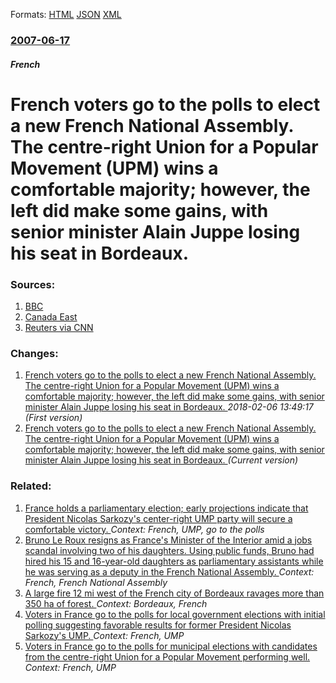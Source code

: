 
Formats: [HTML](/news/2007/06/17/french-voters-go-to-the-polls-to-elect-a-new-french-national-assembly-the-centre-right-union-for-a-popular-movement-upm-wins-a-comfortab.html)  [JSON](/news/2007/06/17/french-voters-go-to-the-polls-to-elect-a-new-french-national-assembly-the-centre-right-union-for-a-popular-movement-upm-wins-a-comfortab.json)  [XML](/news/2007/06/17/french-voters-go-to-the-polls-to-elect-a-new-french-national-assembly-the-centre-right-union-for-a-popular-movement-upm-wins-a-comfortab.xml)  

### [2007-06-17](/news/2007/06/17/index.md)

##### French
#  French voters go to the polls to elect a new French National Assembly. The centre-right Union for a Popular Movement (UPM) wins a comfortable majority; however, the left did make some gains, with senior minister Alain Juppe losing his seat in Bordeaux. 




### Sources:

1. [BBC](http://news.bbc.co.uk/2/hi/europe/6760599.stm)
2. [Canada East](http://canadaeast.com/ce2/docroot/article.php?articleID=13796)
3. [Reuters via CNN](http://edition.cnn.com/2007/WORLD/europe/06/17/france.votes.conservatives.reut/index.html)

### Changes:

1. [ French voters go to the polls to elect a new French National Assembly. The centre-right Union for a Popular Movement (UPM) wins a comfortable majority; however, the left did make some gains, with senior minister Alain Juppe losing his seat in Bordeaux. ](/news/2007/06/17/french-voters-go-to-the-polls-to-elect-a-new-french-national-assembly-the-centre-right-union-for-a-popular-movement-upm-wins-a-comforta.md) _2018-02-06 13:49:17 (First version)_
1. [ French voters go to the polls to elect a new French National Assembly. The centre-right Union for a Popular Movement (UPM) wins a comfortable majority; however, the left did make some gains, with senior minister Alain Juppe losing his seat in Bordeaux. ](/news/2007/06/17/french-voters-go-to-the-polls-to-elect-a-new-french-national-assembly-the-centre-right-union-for-a-popular-movement-upm-wins-a-comfortab.md) _(Current version)_

### Related:

1. [ France holds a parliamentary election; early projections indicate that President Nicolas Sarkozy's center-right UMP party will secure a comfortable victory. ](/news/2007/06/10/france-holds-a-parliamentary-election-early-projections-indicate-that-president-nicolas-sarkozy-s-center-right-ump-party-will-secure-a-com.md) _Context: French, UMP, go to the polls_
2. [Bruno Le Roux resigns as France's Minister of the Interior amid a jobs scandal involving two of his daughters. Using public funds, Bruno had hired his 15 and 16-year-old daughters as parliamentary assistants while he was serving as a deputy in the French National Assembly. ](/news/2017/03/21/bruno-le-roux-resigns-as-france-s-minister-of-the-interior-amid-a-jobs-scandal-involving-two-of-his-daughters-using-public-funds-bruno-had.md) _Context: French, French National Assembly_
3. [A large fire 12 mi west of the French city of Bordeaux ravages more than 350 ha of forest. ](/news/2015/07/25/a-large-fire-12-mi-west-of-the-french-city-of-bordeaux-ravages-more-than-350-ha-of-forest.md) _Context: Bordeaux, French_
4. [Voters in France go to the polls for local government elections with initial polling suggesting favorable results for former President Nicolas Sarkozy's UMP. ](/news/2015/03/29/voters-in-france-go-to-the-polls-for-local-government-elections-with-initial-polling-suggesting-favorable-results-for-former-president-nicol.md) _Context: French, UMP_
5. [Voters in France go to the polls for municipal elections with candidates from the centre-right Union for a Popular Movement performing well. ](/news/2014/03/23/voters-in-france-go-to-the-polls-for-municipal-elections-with-candidates-from-the-centre-right-union-for-a-popular-movement-performing-well.md) _Context: French, UMP_
